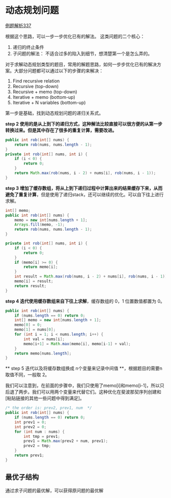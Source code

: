 # 动态规划问题

[例题解析337](https://leetcode.com/problems/house-robber-iii/discuss/79330/Step-by-step-tackling-of-the-problem)

根据这个思路，可以一步一步优化已有的解法。 这类问题的二个核心：
1. 递归的终止条件
2. 子问题的解法： 不适合过多的陷入到细节，想清楚第一个是怎么弄的。


对于求解动态规划类型的题目，常用的解题思路，如何一步步优化已有的解决方案。大部分问题都可以通过以下的步骤的来解决：

1. Find recursive relation
2. Recursive (top-down)
3. Recursive + memo (top-down)
4. Iterative + memo (bottom-up)
5. Iterative + N variables (bottom-up)

第一步是基础，找到动态规划问题的递归关系式。

**step 2 使用的是从上到下的递归方式，这种解法比较直接可以很方便的从第一步转换过来。但是其中存在了很多的重复计算，需要改进。**
```java
public int rob(int[] nums) {
    return rob(nums, nums.length - 1);
}
private int rob(int[] nums, int i) {
    if (i < 0) {
        return 0;
    }
    return Math.max(rob(nums, i - 2) + nums[i], rob(nums, i - 1));
}
```

**step 3 增加了缓存数组，将从上到下递归过程中计算出来的结果缓存下来，从而避免了重复计算**，但是使用了递归stack，还可以继续的优化。可以自下往上进行求解。
```java
int[] memo;
public int rob(int[] nums) {
    memo = new int[nums.length + 1];
    Arrays.fill(memo, -1);
    return rob(nums, nums.length - 1);
}

private int rob(int[] nums, int i) {
    if (i < 0) {
        return 0;
    }
    if (memo[i] >= 0) {
        return memo[i];
    }
    int result = Math.max(rob(nums, i - 2) + nums[i], rob(nums, i - 1));
    memo[i] = result;
    return result;
}
```

**step 4 迭代使用缓存数组来自下往上求解**，缓存数组的 0，1 位置数值都置为 0。

```java
public int rob(int[] nums) {
    if (nums.length == 0) return 0;
    int[] memo = new int[nums.length + 1];
    memo[0] = 0;
    memo[1] = nums[0];
    for (int i = 1; i < nums.length; i++) {
        int val = nums[i];
        memo[i+1] = Math.max(memo[i], memo[i-1] + val);
    }
    return memo[nums.length];
}
```

** step 5 迭代以及将缓存数组换成 n个变量来记录中间值 **，根据题目的需要n 取值不同，一般取 2。

我们可以注意到，在前面的步骤中，我们只使用了memo[i]和memo[i-1]，所以只后退了两步。我们可以用两个变量来代替它们。这种优化在斐波那契序列创建和[粘贴链接的其他一些问题中得到满足]。
```java
/* the order is: prev2, prev1, num  */
public int rob(int[] nums) {
    if (nums.length == 0) return 0;
    int prev1 = 0;
    int prev2 = 0;
    for (int num : nums) {
        int tmp = prev1;
        prev1 = Math.max(prev2 + num, prev1);
        prev2 = tmp;
    }
    return prev1;
}
```

## 最优子结构

通过求子问题的最优解，可以获得原问题的最优解